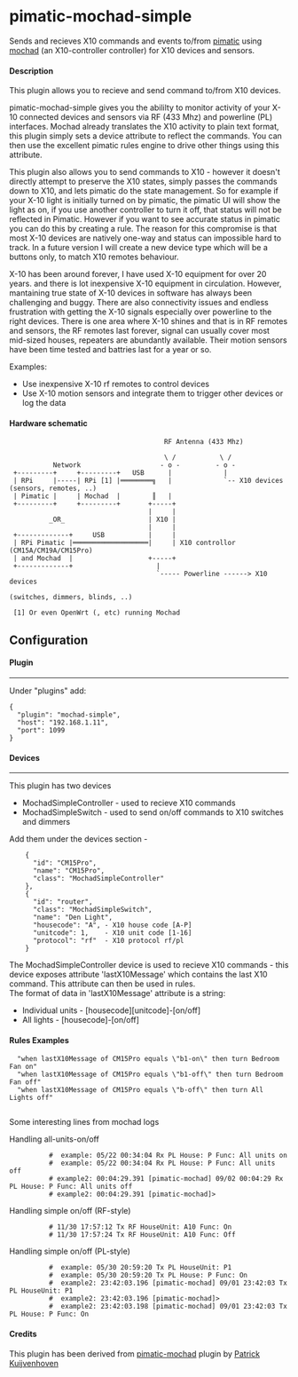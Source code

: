 pimatic-mochad-simple
======================

Sends and recieves X10 commands and events to/from [pimatic](http://pimatic.org) using [mochad](http://sourceforge.net/apps/mediawiki/mochad) (an X10-controller controller) for X10 devices and sensors.

#### Description
This plugin allows you to recieve and send command to/from X10 devices.

pimatic-mochad-simple gives you the abililty to monitor activity of your X-10 connected devices and sensors via RF (433 Mhz) and powerline (PL) interfaces.  Mochad already translates the X10 activity to plain text format, this plugin simply sets a device attribute to reflect the commands.  You can then use the excellent pimatic rules engine to drive other things using this attribute.  

This plugin also allows you to send commands to X10 - however it doesn't directly attempt to preserve the X10 states, simply passes the commands down to X10, and lets pimatic do the state management.  So for example if your X-10 light is initially turned on by pimatic, the pimatic UI will show the light as on, if you use another controller to turn it off, that status will not be reflected in Pimatic.  However if you want to see accurate status in pimatic you can do this by creating a rule.  The reason for this compromise is that most X-10 devices are natively one-way and status can impossible hard to track.  In a future version I will create a new device type which will be a buttons only, to match X10 remotes behaviour.

X-10 has been around forever, I have used X-10 equipment for over 20 years. and there is lot inexpensive X-10 equipment in circulation. However, mantaining true state of X-10 devices in software has always been challenging and buggy. There are also connectivity issues and endless frustration with getting the X-10 signals especially over powerline to the right devices.  There is one area where X-10 shines and that is in RF remotes and sensors, the RF remotes last forever, signal can usually cover most mid-sized houses, repeaters are abundantly available.  Their motion sensors have been time tested and battries last for a year or so. 

Examples:
 - Use inexpensive X-10 rf remotes to control devices
 - Use X-10 motion sensors and integrate them to trigger other devices or log the data

#### Hardware schematic

```
                                       RF Antenna (433 Mhz)
          
                                       \ /           \ /
           Network                    - o -         - o -
 +---------+     +---------+   USB      |             |   
 | RPi     |-----| RPi [1] |════════╗   |             `-- X10 devices (sensors, remotes, ..)
 | Pimatic |     | Mochad  |        ║   |                         
 +---------+     +---------+       +-----+                        
                                   |     |
          _OR_                     | X10 |
                                   |     |
 +-------------+     USB           |     |
 | RPi Pimatic |═══════════════════|     | X10 controllor (CM15A/CM19A/CM15Pro)
 | and Mochad  |                   +-----+
 +-------------+                     |  
                                     `----- Powerline ------> X10 devices 
                                                              (switches, dimmers, blinds, ..)
                                     
 [1] Or even OpenWrt (, etc) running Mochad                                    
```

Configuration
------------------

#### Plugin
-----------
Under "plugins" add:

```
{
  "plugin": "mochad-simple",
  "host": "192.168.1.11",
  "port": 1099
}
```
#### Devices
------------
This plugin has two devices
 - MochadSimpleController  - used to recieve X10 commands
 - MochadSimpleSwitch  - used to send on/off commands to X10 switches and dimmers

Add them under the devices section -

```
    {
      "id": "CM15Pro",
      "name": "CM15Pro",
      "class": "MochadSimpleController"
    },   
    {
      "id": "router",
      "class": "MochadSimpleSwitch",
      "name": "Den Light",
      "housecode": "A", - X10 house code [A-P]
      "unitcode": 1,    - X10 unit code [1-16]
      "protocol": "rf"  - X10 protocol rf/pl
    }
```

The MochadSimpleController device is used to recieve X10 commands - this device exposes attribute 'lastX10Message' which contains the last X10 command. This attribute can then be used in rules.  
The format of data in 'lastX10Message' attribute is a string: 
 - Individual units - [housecode][unitcode]-[on/off] 
 - All lights       - [housecode]-[on/off]


#### Rules Examples

``` 
  "when lastX10Message of CM15Pro equals \"b1-on\" then turn Bedroom Fan on"
  "when lastX10Message of CM15Pro equals \"b1-off\" then turn Bedroom Fan off"
  "when lastX10Message of CM15Pro equals \"b-off\" then turn All Lights off"
 
```

Some interesting lines from mochad logs
 
Handling all-units-on/off
```
          #  example: 05/22 00:34:04 Rx PL House: P Func: All units on
          #  example: 05/22 00:34:04 Rx PL House: P Func: All units off
          # example2: 00:04:29.391 [pimatic-mochad] 09/02 00:04:29 Rx PL House: P Func: All units off
          # example2: 00:04:29.391 [pimatic-mochad]>
```

Handling simple on/off (RF-style)
``` 
          # 11/30 17:57:12 Tx RF HouseUnit: A10 Func: On
          # 11/30 17:57:24 Tx RF HouseUnit: A10 Func: Off
```
Handling simple on/off (PL-style)
```
          #  example: 05/30 20:59:20 Tx PL HouseUnit: P1
          #  example: 05/30 20:59:20 Tx PL House: P Func: On
          #  example2: 23:42:03.196 [pimatic-mochad] 09/01 23:42:03 Tx PL HouseUnit: P1
          #  example2: 23:42:03.196 [pimatic-mochad]>
          #  example2: 23:42:03.198 [pimatic-mochad] 09/01 23:42:03 Tx PL House: P Func: On
```
 
#### Credits

This plugin has been derived from [pimatic-mochad](https://pimatic.org/plugins/pimatic-mochad) plugin by [Patrick Kuijvenhoven](https://github.com/petski)  


